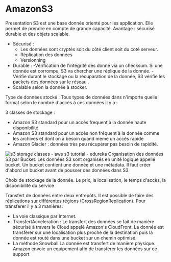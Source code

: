 # AmazonS3

Presentation 
S3 est une base donnée orienté pour les application. Elle permet de prendre en compte de grande capacité. 
Avantage : sécurisé durable et des objets scalable.

- Sécurisé  : 
	-  Les données sont cryptés soit du côté client soit du coté serveur.
	- Réplication des données
	- Versionning
- Durable :
	-Vérification de l'intégrité des donné via un checksum.
	Si une donnée est corrompu, S3 va chercher une réplique de la donnée.
	-Vérifie durant le stockage ou la récuparation de la donnée, S3 vérifie les packets des données sur le réseau .
- Scalable selon la donnée à stocker. 

Type de données stocké :
Tous types de données dans n'importe quelle format
selon le nombre d'accès  à ces données il y a :

3  classes de stockage :
- Amazon S3 standard  pour un accès frequent à la donnée haute disponibilité
- Amazon S3 standard pour un accès non fréquent à la donnée comme les archives et dont on a besoin quand meme un accès rapide
- Amazon Glacier :  données très peu  récupérer pas besoin de rapidité.

![s3 storage classes - aws s3 tutorial - edureka](https://d1jnx9ba8s6j9r.cloudfront.net/blog/wp-content/uploads/2016/10![](https://d1jnx9ba8s6j9r.cloudfront.net/blog/wp-content/uploads/2016/10/image-528x169.png)/image-528x169.png)
Organisation des données S3 par Bucket.
Les données S3 sont organisés en unité logique appellé bucket.
Un bucket contient une donnée et une métadata.
Il faut créer d'abord un bucket avant de pousser des données dans S3.

Choix de stockage de la donnée.
Le prix, la localisation, le temps d'accès, la disponibilité du service

Transfert de données entre deux entrepôts.
Il est possible de faire des réplications sur différentes régions (CrossRegionReplication).
Pour transferer il y a 3 manières:
- La voie classique par Internet.
- TransfertAcceleration : 
Le transfert des données se fait de manière sécurisé à travers le Cloud appelé Amazon's CloudFront. La donnée est transférer sur une localisation plus proche de la destination puis la donnée est routé dans une bucket sur un chemin optimisé.
- La méthode Snowball  La donnée est transfert de manière physique. Amazon envoie un equipement afin de transférer les données sur ce support

<!--stackedit_data:
eyJoaXN0b3J5IjpbLTMyNjg4NjA1NiwtMzMwODE5Njk3LC02NT
c2NTAwODddfQ==
-->
